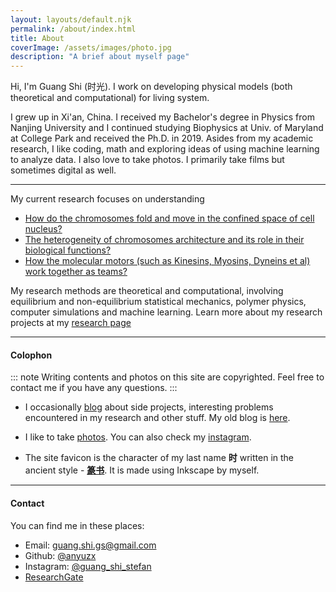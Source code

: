 ```yaml
---
layout: layouts/default.njk
permalink: /about/index.html
title: About
coverImage: /assets/images/photo.jpg
description: "A brief about myself page"
---
```


Hi, I'm Guang Shi (时光). I work on developing physical models (both theoretical and computational) for living system.

I grew up in Xi'an, China. I received my Bachelor's degree in Physics from Nanjing University and I continued studying Biophysics at Univ. of Maryland at College Park and received the Ph.D. in 2019. Asides from my academic research, I like coding, math and exploring ideas of using machine learning to analyze data. I also love to take photos. I primarily take films but sometimes digital as well.

---

My current research focuses on understanding
* [How do the chromosomes fold and move in the confined space of cell nucleus?](/research#3d-reconstruction-of-chromosomes)
* [The heterogeneity of chromosomes architecture and its role in their biological functions?](/research#fish-hi-c-paradox)
* [How the molecular motors (such as Kinesins, Myosins, Dyneins et al) work together as teams?](/research#multi-motor-system)

My research methods are theoretical and computational, involving equilibrium and non-equilibrium statistical mechanics, polymer physics, computer simulations and machine learning. Learn more about my research projects at my [research page](/research)

---

#### Colophon

::: note
Writing contents and photos on this site are copyrighted. Feel free to contact me if you have any questions.
:::

* I occasionally [blog](/posts) about side projects, interesting problems encountered in my research and other stuff. My old blog is [here](https://biophyenvpol.wordpress.com/).

* I like to take [photos](/photos). You can also check my [instagram](https://www.instagram.com/guang_shi_stefan/).

* The site favicon is the character of my last name **时** written in the ancient style - [**篆书**](https://en.wikipedia.org/wiki/Seal_script). It is made using Inkscape by myself.

---

#### Contact
You can find me in these places:

* Email: guang.shi.gs@gmail.com
* Github: [@anyuzx](https://github.com/anyuzx)
* Instagram: [@guang_shi_stefan](https://www.instagram.com/guang_shi_stefan/)
* [ResearchGate](https://www.researchgate.net/profile/Guang_Shi8)

